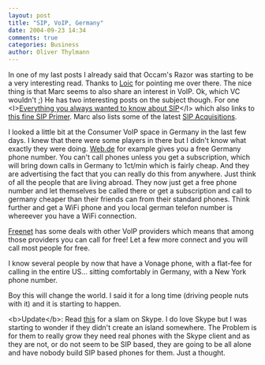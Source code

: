 ```yaml
---
layout: post
title: "SIP, VoIP, Germany"
date: 2004-09-23 14:34
comments: true
categories: Business
author: Oliver Thylmann
---
```



In one of my last posts I already said that Occam's Razor was starting to be a very interesting read. Thanks to [Loic](http://www.loiclemeur.com/) for pointing me over there. The nice thing is that Marc seems to also share an interest in VoIP. Ok, which VC wouldn't ;) He has two interesting posts on the subject though. For one &lt;I&gt;[Everything you always wanted to know about SIP](http://mgoldberg.typepad.com/occams_razor/2004/09/everything_you__1.html)&lt;/I&gt; which also links to [this fine SIP Primer](http://avc.blogs.com/a_vc/2004/09/sipping_from_a_.html). Marc also lists some of the latest [SIP Acquisitions](http://mgoldberg.typepad.com/occams_razor/2004/09/more_sip_based_.html). 

I looked a little bit at the Consumer VoIP space in Germany in the last few days. I knew that there were some players in there but I didn't know what exactly they were doing. [Web.de](http://www.web.de/) for example gives you a free Germany phone number. You can't call phones unless you get a subscription, which will bring down calls in Germany to 1ct/min which is fairly cheap. And they are advertising the fact that you can really do this from anywhere. Just think of all the people that are living abroad. They now just get a free phone number and let themselves be called there or get a subscription and call to germany cheaper than their friends can from their standard phones. Think further and get a WiFi phone and you local german telefon number is whereever you have a WiFi connection.

[Freenet](http://www.freenet.de/) has some deals with other VoIP providers which means that among those providers you can call for free! Let a few more connect and you will call most people for free. 

I know several people by now that have a Vonage phone, with a flat-fee for calling in the entire US... sitting comfortably in Germany, with a New York phone number.

Boy this will change the world. I said it for a long time (driving people nuts with it) and it is starting to happen.

&lt;b&gt;Update&lt;/b&gt;: Read [this](http://www.gigaom.com/2004/09/how_much_is_lind.php) for a slam on Skype. I do love Skype but I was starting to wonder if they didn't create an island somewhere. The Problem is for them to really grow they need real phones with the Skype client and as they are not, or do not seem to be SIP based, they are going to be all alone and have nobody build SIP based phones for them. Just a thought.

